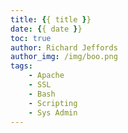 ```yaml
---
title: {{ title }}
date: {{ date }}
toc: true
author: Richard Jeffords
author_img: /img/boo.png
tags:
    - Apache
    - SSL
    - Bash
    - Scripting
    - Sys Admin
---
```

